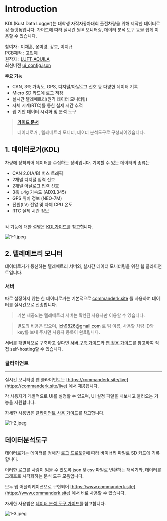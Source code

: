 # Introduction

KDL(Kust Data Logger)는 대학생 자작자동차대회 출전차량을 위해 제작한 데이터로깅 플랫폼입니다. 
가이드에 따라 실시간 원격 모니터링, 데이터 분석 도구 등을 쉽게 이용할 수 있습니다.<br>

참여자 : 이채훈, 옹미령, 강호, 이지규<br>
PCB제작 : 고민제<br>
원작자 : [LUFT-AQUILA](https://github.com/luftaquila)<br>
최신버전 [ui_config.json](https://github.com/commanderk9826/KDL-distribution/blob/main/ui_configKUST.json)

**주요 기능**
- CAN, 3축 가속도, GPS, 디지털/아날로그 신호 등 다양한 데이터 기록
- Micro SD 카드에 로그 저장
- 실시간 텔레메트리(원격 데이터 모니터링)
- 자체 시계(RTC)를 통한 실제 시간 추적
- 웹 기반 데이터 시각화 및 분석 도구



>**[가이드 문서](https://github.com/commanderk9826/KDL-distribution/wiki)**
>
>데이터로거 , 텔레메트리 모니터, 데이터 분석도구로 구성되어있습니다.

## 1. 데이터로거(KDL)

차량에 장착되어 데이터를 수집하는 장비입니다. 기록할 수 있는 데이터의 종류는

- CAN 2.0(A/B) 버스 트래픽
- 2채널 디지털 입력 신호
- 2채널 아날로그 입력 신호
- 3축 ±4g 가속도 (ADXL345)
- GPS 위치 정보 (NEO-7M)
- 전원(LV) 전압 및 자체 CPU 온도
- RTC 실제 시간 정보

<br>각 기능에 대한 설명은 [KDL가이드](https://github.com/commanderk9826/KDL-distribution/wiki/KDL-가이드)를 참고합니다.

![1-1.jpeg](https://www.commanderk.site/assets/readme/1-1.jpeg)


## 2. 텔레메트리 모니터

데이터로거가 통신하는 텔레메트리 서버와, 실시간 데이터 모니터링을 위한 웹 클라이언트입니다.

### 서버
따로 설정하지 않는 한 데이터로거는 기본적으로 [commanderk.site](http://commanderk.site) 를 사용하여 데이터를 실시간으로 전송합니다.

> 기본 제공되는 텔레메트리 서버는 확인된 사용자만 이용할 수 있습니다.

> 별도의 비용은 없으며, lch9826@gmail.com 로 팀 이름, 사용할 차량 ID와 key를 보내 주시면 사용자 등록이 완료됩니다.


서버를 개별적으로 구축하고 싶다면 [서버 구축 가이드](https://github.com/commanderk9826/KDL-distribution/wiki/서버-구축-가이드)와 [웹 활용 가이드](https://github.com/commanderk9826/KDL-distribution/wiki/웹-활용-가이드)를 참고하여 직접 self-hosting할 수 있습니다.

### 클라이언트
---

실시간 모니터링 웹 클라이언트는 [https://commanderk.site/live](https://commanderk.site/live) 에서 제공됩니다.

각 사용자가 개별적으로 UI를 설정할 수 있으며, UI 설정 파일을 내보내고 불러오는 기능을 지원합니다.

자세한 사용법은 [클라이언트 사용 가이드](https://github.com/commanderk9826/KDL-distribution/wiki/클라이언트-사용-가이드)를 참고합니다.

![1-2.jpeg](https://www.commanderk.site/assets/readme/1-2.jpeg)


## 데이터분석도구

데이터로거는 데이터를 정해진 [로그 프로토콜](https://github.com/commanderk9826/KDL-distribution/wiki/로그-프로토콜)에 따라 바이너리 파일로 SD 카드에 기록합니다.

이러한 로그를 사람이 읽을 수 있도록 json 및 csv 파일로 변환하는 해석기와, 데이터를 그래프로 시각화하는 분석 도구 모음입니다.

모두 웹 어플리케이션으로 구현되어 [https://www.commanderk.site](https://www.commanderk.site) 에서 바로 사용할 수 있습니다.

자세한 사용법은 [데이터 분석 도구 가이드](https://github.com/commanderk9826/KDL-distribution/wiki/데이터-분석-도구-가이드)를 참고합니다.

![1-3.jpeg](https://www.commanderk.site/assets/readme/1-3.jpeg)